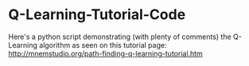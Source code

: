 # Q-Learning-Tutorial-Code

Here's a python script demonstrating (with plenty of comments) the Q-Learning algorithm as seen on this tutorial page: http://mnemstudio.org/path-finding-q-learning-tutorial.htm
